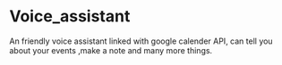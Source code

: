 # Voice_assistant
An friendly voice assistant linked with google calender API, can tell you about your events ,make a note and many more things.





